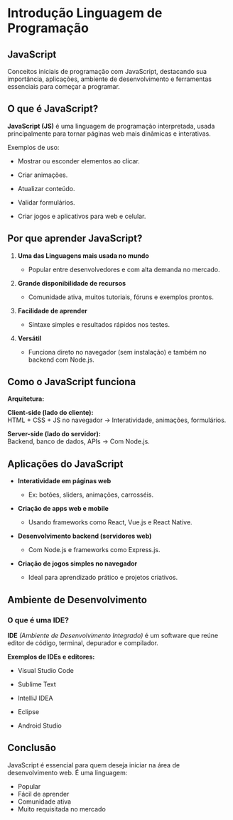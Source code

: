 # Introdução Linguagem de Programação

## JavaScript

Conceitos iniciais de programação com JavaScript, destacando sua importância, aplicações, ambiente de desenvolvimento e ferramentas essenciais para começar a programar.

## O que é JavaScript?

**JavaScript (JS)** é uma linguagem de programação interpretada, usada principalmente para tornar páginas web mais dinâmicas e interativas.

Exemplos de uso:
- Mostrar ou esconder elementos ao clicar.

- Criar animações.

- Atualizar conteúdo.

- Validar formulários.

- Criar jogos e aplicativos para web e celular.

## Por que aprender JavaScript?

1. **Uma das Linguagens mais usada no mundo**
    - Popular entre desenvolvedores e com alta demanda no mercado.

2. **Grande disponibilidade de recursos**
    - Comunidade ativa, muitos tutoriais, fóruns e exemplos prontos.

3. **Facilidade de aprender**
    - Sintaxe simples e resultados rápidos nos testes.

4. **Versátil**
    - Funciona direto no navegador (sem instalação) e também no backend com Node.js.


## Como o JavaScript funciona

**Arquitetura:**

**Client-side (lado do cliente):**  
HTML + CSS + JS no navegador → Interatividade, animações, formulários.

**Server-side (lado do servidor):**  
Backend, banco de dados, APIs → Com Node.js.


## Aplicações do JavaScript
- **Interatividade em páginas web**
    - Ex: botões, sliders, animações, carrosséis.

- **Criação de apps web e mobile**
    - Usando frameworks como React, Vue.js e React Native.

- **Desenvolvimento backend (servidores web)**
    - Com Node.js e frameworks como Express.js.

- **Criação de jogos simples no navegador**
    - Ideal para aprendizado prático e projetos criativos.


## Ambiente de Desenvolvimento

### **O que é uma IDE?**

**IDE** *(Ambiente de Desenvolvimento Integrado)* é um software que reúne editor de código, terminal, depurador e compilador.

**Exemplos de IDEs e editores:**

 - Visual Studio Code

- Sublime Text

- IntelliJ IDEA

- Eclipse

- Android Studio

## Conclusão

JavaScript é essencial para quem deseja iniciar na área de desenvolvimento web. É uma linguagem:

- Popular
- Fácil de aprender
- Comunidade ativa
- Muito requisitada no mercado
